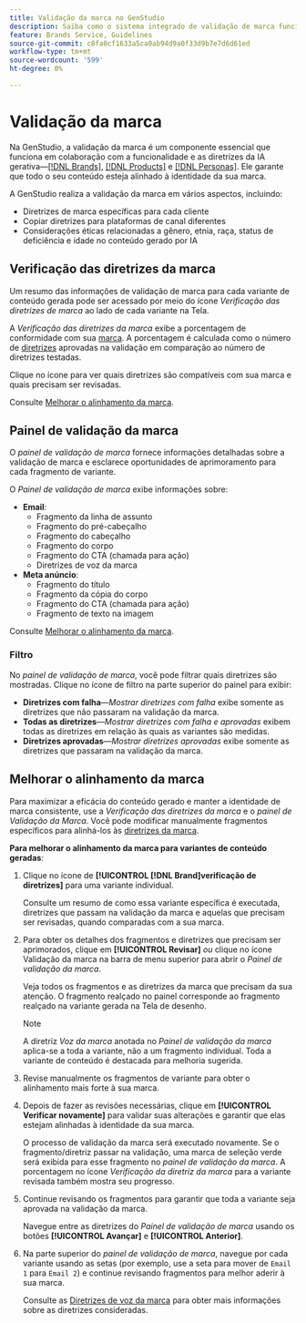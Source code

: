 ```yaml
---
title: Validação da marca no GenStudio
description: Saiba como o sistema integrado de validação de marca funciona no GenStudio.
feature: Brands Service, Guidelines
source-git-commit: c8fa0cf1633a5ca0ab94d9a0f33d9b7e7d6d61ed
workflow-type: tm+mt
source-wordcount: '599'
ht-degree: 0%

---
```



# Validação da marca

Na GenStudio, a validação da marca é um componente essencial que funciona em colaboração com a funcionalidade e as diretrizes da IA gerativa—[[!DNL Brands]](/help/user-guide/guidelines/brands.md), [[!DNL Products]](/help/user-guide/guidelines/products.md) e [[!DNL Personas]](/help/user-guide/guidelines/personas.md). Ele garante que todo o seu conteúdo esteja alinhado à identidade da sua marca.

A GenStudio realiza a validação da marca em vários aspectos, incluindo:

* Diretrizes de marca específicas para cada cliente
* Copiar diretrizes para plataformas de canal diferentes
* Considerações éticas relacionadas a gênero, etnia, raça, status de deficiência e idade no conteúdo gerado por IA

## Verificação das diretrizes da marca

Um resumo das informações de validação de marca para cada variante de conteúdo gerada pode ser acessado por meio do ícone _Verificação das diretrizes de marca_ ao lado de cada variante na Tela.

A _Verificação das diretrizes da marca_ exibe a porcentagem de conformidade com sua [marca](brands.md). A porcentagem é calculada como o número de [diretrizes](overview.md) aprovadas na validação em comparação ao número de diretrizes testadas.

Clique no ícone para ver quais diretrizes são compatíveis com sua marca e quais precisam ser revisadas.

Consulte [Melhorar o alinhamento da marca](#improve-brand-alignment).

## Painel de validação da marca

O _painel de validação de marca_ fornece informações detalhadas sobre a validação de marca e esclarece oportunidades de aprimoramento para cada fragmento de variante.

O _Painel de validação de marca_ exibe informações sobre:

* **Email**:
   * Fragmento da linha de assunto
   * Fragmento do pré-cabeçalho
   * Fragmento do cabeçalho
   * Fragmento do corpo
   * Fragmento do CTA (chamada para ação)
   * Diretrizes de voz da marca
* **Meta anúncio**:
   * Fragmento do título
   * Fragmento da cópia do corpo
   * Fragmento do CTA (chamada para ação)
   * Fragmento de texto na imagem

Consulte [Melhorar o alinhamento da marca](#improve-brand-alignment).

### Filtro

No _painel de validação de marca_, você pode filtrar quais diretrizes são mostradas. Clique no ícone de filtro na parte superior do painel para exibir:

* **Diretrizes com falha**—_Mostrar diretrizes com falha_ exibe somente as diretrizes que não passaram na validação da marca.
* **Todas as diretrizes**—_Mostrar diretrizes com falha e aprovadas_ exibem todas as diretrizes em relação às quais as variantes são medidas.
* **Diretrizes aprovadas**—_Mostrar diretrizes aprovadas_ exibe somente as diretrizes que passaram na validação da marca.

<!-- The _Brand validation panel_ has different areas of focus for each content channel:

* Email - brand voice and channel compliance
* Images - application photography restrictions and other considerations -->

## Melhorar o alinhamento da marca

Para maximizar a eficácia do conteúdo gerado e manter a identidade de marca consistente, use a _Verificação das diretrizes da marca_ e o _painel de Validação da Marca_. Você pode modificar manualmente fragmentos específicos para alinhá-los às [diretrizes da marca](brands.md).

**Para melhorar o alinhamento da marca para variantes de conteúdo geradas**:

1. Clique no ícone de **[!UICONTROL [!DNL Brand]verificação de diretrizes]** para uma variante individual.

   Consulte um resumo de como essa variante específica é executada, diretrizes que passam na validação da marca e aquelas que precisam ser revisadas, quando comparadas com a sua marca.

1. Para obter os detalhes dos fragmentos e diretrizes que precisam ser aprimorados, clique em **[!UICONTROL Revisar]** _ou_ clique no ícone Validação da marca na barra de menu superior para abrir o _Painel de validação da marca_.

   Veja todos os fragmentos e as diretrizes da marca que precisam da sua atenção. O fragmento realçado no painel corresponde ao fragmento realçado na variante gerada na Tela de desenho.

   >[!NOTE]
   >
   > A diretriz _Voz da marca_ anotada no _Painel de validação da marca_ aplica-se a toda a variante, não a um fragmento individual. Toda a variante de conteúdo é destacada para melhoria sugerida.

1. Revise manualmente os fragmentos de variante para obter o alinhamento mais forte à sua marca.

1. Depois de fazer as revisões necessárias, clique em **[!UICONTROL Verificar novamente]** para validar suas alterações e garantir que elas estejam alinhadas à identidade da sua marca.

   O processo de validação da marca será executado novamente. Se o fragmento/diretriz passar na validação, uma marca de seleção verde será exibida para esse fragmento no _painel de validação da marca_. A porcentagem no ícone _Verificação da diretriz da marca_ para a variante revisada também mostra seu progresso.

1. Continue revisando os fragmentos para garantir que toda a variante seja aprovada na validação da marca.

   Navegue entre as diretrizes do _Painel de validação de marca_ usando os botões **[!UICONTROL Avançar]** e **[!UICONTROL Anterior]**.

1. Na parte superior do _painel de validação de marca_, navegue por cada variante usando as setas (por exemplo, use a seta para mover de `Email 1` para `Email 2`) e continue revisando fragmentos para melhor aderir à sua marca.

   Consulte as [Diretrizes de voz da marca](/help/user-guide/guidelines/brands.md#brand-voice-guidelines) para obter mais informações sobre as diretrizes consideradas.
